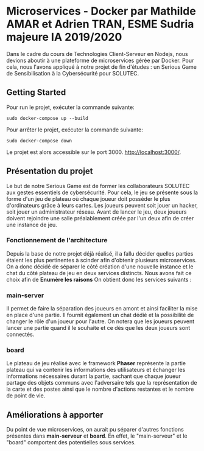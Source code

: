 # Microservices - Docker par Mathilde AMAR et Adrien TRAN, ESME Sudria majeure IA 2019/2020

Dans le cadre du cours de Technologies Client-Serveur en Nodejs, nous devions aboutir à une plateforme de microservices gérée par Docker.
Pour cela, nous l'avons appliqué à notre projet de fin d'études : un Serious Game de Sensibilisation à la Cybersécurité pour SOLUTEC.

## Getting Started

Pour run le projet, exécuter la commande suivante:

```
sudo docker-compose up --build
```

Pour arrêter le projet, exécuter la commande suivante:

```
sudo docker-compose down
```
 Le projet est alors accessible sur le port 3000.
 [http://localhost:3000/](http://localhost:3000/).
 
## Présentation du projet

Le but de notre Serious Game est de former les collaborateurs SOLUTEC aux gestes essentiels de cybersécurité. Pour cela, le jeu se présente sous la forme d'un jeu de plateau
où chaque joueur doit posséder le plus d'ordinateurs grâce à leurs cartes. Les joueurs peuvent soit jouer un hacker, soit jouer un administrateur réseau.
Avant de lancer le jeu, deux joueurs doivent rejoindre une salle préalablement créée par l'un deux afin de créer une instance de jeu.

### Fonctionnement de l'architecture

Depuis la base de notre projet déjà réalisé, il a fallu décider quelles parties étaient les plus pertinentes à scinder afin d'obtenir plusieurs microservices.
On a donc décidé de séparer le côté création d'une nouvelle instance et le chat du côté plateau de jeu en deux services distincts. 
Nous avons fait ce choix afin de **Enumère les raisons** 
On obtient donc les services suivants :

### main-server

Il permet de faire la séparation des joueurs en amont et ainsi faciliter la mise en place d'une partie. Il fournit également un chat dédié et la possibilité de changer le rôle d'un joueur pour l'autre. On notera que les joueurs peuvent lancer une partie quand il le souhaite et ce dès que les deux joueurs sont connectés.

### board

Le plateau de jeu réalisé avec le framework __Phaser__ représente la partie plateau qui va contenir les informations des utilisateurs  et échanger les informations nécessaires durant la partie, sachant que chaque joueur partage des objets communs avec l'adversaire tels que la représentation de la carte et des postes ainsi que le nombre d'actions restantes et le nombre de point de vie.

## Améliorations à apporter

Du point de vue microservices, on aurait pu séparer d'autres fonctions présentes dans __main-serveur__ et __board__. En effet, le "main-serveur" et le "board" comportent des potentielles sous services.
